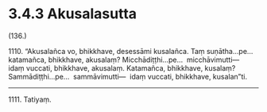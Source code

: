 # 3.4.3 Akusalasutta

(136.)

1110\. “Akusalañca vo, bhikkhave, desessāmi kusalañca. Taṃ suṇātha…pe…  katamañca, bhikkhave, akusalaṃ? Micchādiṭṭhi…pe…  micchāvimutti—  idaṃ vuccati, bhikkhave, akusalaṃ. Katamañca, bhikkhave, kusalaṃ? Sammādiṭṭhi…pe…  sammāvimutti—  idaṃ vuccati, bhikkhave, kusalan”ti.

---

1111\. Tatiyaṃ.

